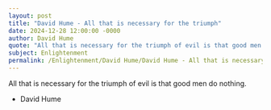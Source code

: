 ```yaml
---
layout: post
title: "David Hume - All that is necessary for the triumph"
date: 2024-12-28 12:00:00 -0000
author: David Hume
quote: "All that is necessary for the triumph of evil is that good men do nothing."
subject: Enlightenment
permalink: /Enlightenment/David Hume/David Hume - All that is necessary for the triumph
---
```


All that is necessary for the triumph of evil is that good men do nothing.

- David Hume
